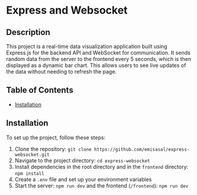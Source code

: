 # Express and Websocket

## Description

This project is a real-time data visualization application built using Express.js for the backend API and WebSocket for communication.
It sends random data from the server to the frontend every 5 seconds, which is then displayed as a dynamic bar chart.
This allows users to see live updates of the data without needing to refresh the page.

## Table of Contents

- [Installation](#installation)

## Installation

To set up the project, follow these steps:

1. Clone the repository: `git clone https://github.com/emisasal/express-websocket.git`
2. Navigate to the project directory: `cd express-websocket`
3. Install dependencies in the root directory and in the `frontend` directory: `npm install`
4. Create a `.env` file and set up your environment variables
5. Start the server: `npm run dev` and the frontend (`/frontend`): `npm run dev`

